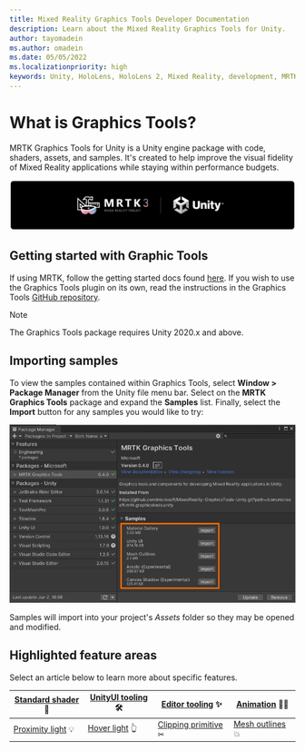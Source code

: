 ```yaml
---
title: Mixed Reality Graphics Tools Developer Documentation
description: Learn about the Mixed Reality Graphics Tools for Unity.
author: tayomadein
ms.author: omadein
ms.date: 05/05/2022
ms.localizationpriority: high
keywords: Unity, HoloLens, HoloLens 2, Mixed Reality, development, MRTK, Graphics Tools, MRGT, MR Graphics Tools, Standard Shader
---
```


# What is Graphics Tools?

MRTK Graphics Tools for Unity is a Unity engine package with code, shaders, assets, and samples. It's created to help improve the visual fidelity of Mixed Reality applications while staying within performance budgets.

![Graphics Tools](images/MRTKBanner.png)

## Getting started with Graphic Tools

If using MRTK, follow the getting started docs found [here](https://docs.microsoft.com/windows/mixed-reality/mrtk-unity/mrtk2/#getting-started-with-mrtk). If you wish to use the Graphics Tools plugin on its own, read the instructions in the Graphics Tools [GitHub repository](https://github.com/microsoft/MixedReality-GraphicsTools-Unity).

> [!NOTE]
> The Graphics Tools package requires Unity 2020.x and above.

## Importing samples

To view the samples contained within Graphics Tools, select **Window > Package Manager** from the Unity file menu bar. Select on the **MRTK Graphics Tools** package and expand the **Samples** list. Finally, select the **Import** button for any samples you would like to try:

![Package Manager Samples](images/PackageManagerSamples.jpg)

Samples will import into your project's *Assets* folder so they may be opened and modified.

## Highlighted feature areas

Select an article below to learn more about specific features.

| [Standard shader](features/standard-shader.md) 🎨 | [UnityUI tooling](features/clipping-primitive.md) 🛠 | [Editor tooling](features/editor-tooling.md) ✨         | [Animation](features/animation.md) 🚶‍♀️        |
|--------------------------------------------------|-----------------------------------------------------|--------------------------------------------------------|----------------------------------------------|
| [Proximity light](features/proximity-light.md) 💡 | [Hover light](features/hover-light.md) 👆            | [Clipping primitive](features/clipping-primitive.md) ✂ | [Mesh outlines](features/mesh-outlines.md) 💥 |
